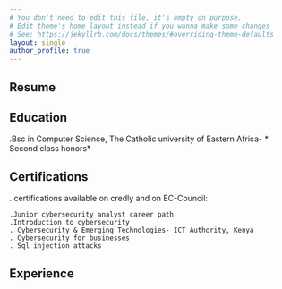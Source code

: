 ```yaml
---
# You don't need to edit this file, it's empty on purpose.
# Edit theme's home layout instead if you wanna make some changes
# See: https://jekyllrb.com/docs/themes/#overriding-theme-defaults
layout: single
author_profile: true
---
```


## Resume

## Education

.Bsc in Computer Science, The Catholic university of Eastern Africa- * Second class honors*

## Certifications

. certifications available on credly and on EC-Council:

    .Junior cybersecurity analyst career path
    .Introduction to cybersecurity
    . Cybersecurity & Emerging Technologies- ICT Authority, Kenya
    . Cybersecurity for businesses
    . Sql injection attacks

## Experience
